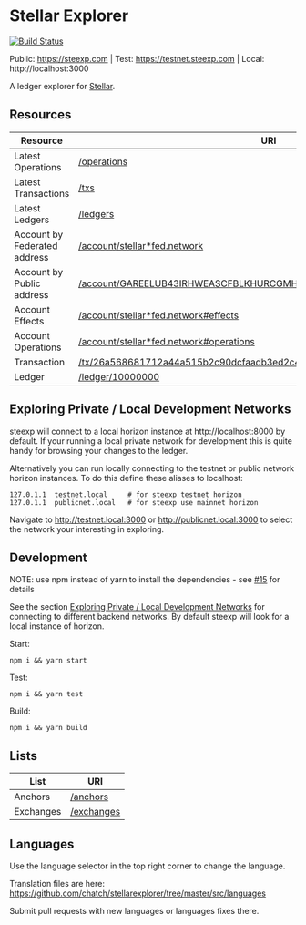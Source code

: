 # Stellar Explorer
[![Build Status](https://travis-ci.org/chatch/stellarexplorer.svg?branch=master)](https://travis-ci.org/chatch/stellarexplorer)

Public: https://steexp.com |
Test: https://testnet.steexp.com |
Local: http://localhost:3000

A ledger explorer for [Stellar](https://stellar.org).

## Resources
Resource|URI
---|---
Latest Operations|[/operations](https://steexp.com/operations)
Latest Transactions|[/txs](https://steexp.com/txs)
Latest Ledgers|[/ledgers](https://steexp.com/ledgers)
Account by Federated address|[/account/stellar*fed.network](https://steexp.com/account/stellar*fed.network)
Account by Public address|[/account/GAREELUB43IRHWEASCFBLKHURCGMHE5IF6XSE7EXDLACYHGRHM43RFOX](https://steexp.com/account/GAREELUB43IRHWEASCFBLKHURCGMHE5IF6XSE7EXDLACYHGRHM43RFOX)
Account Effects|[/account/stellar*fed.network#effects](https://steexp.com/account/stellar*fed.network#effects)
Account Operations|[/account/stellar*fed.network#operations](https://steexp.com/account/stellar*fed.network#operations)
Transaction|[/tx/26a568681712a44a515b2c90dcfaadb3ed2c40dc60254638407937bee4767071](https://steexp.com/tx/26a568681712a44a515b2c90dcfaadb3ed2c40dc60254638407937bee4767071)
Ledger|[/ledger/10000000](https://steexp.com/ledger/10000000)

## Exploring Private / Local Development Networks<a name="private-networks"></a>

steexp will connect to a local horizon instance at http://localhost:8000 by default. If your running a local private network for development this is quite handy for browsing your changes to the ledger.

Alternatively you can run locally connecting to the testnet or public network horizon instances. To do this define these aliases to localhost:
```
127.0.1.1  testnet.local     # for steexp testnet horizon
127.0.1.1  publicnet.local   # for steexp use mainnet horizon
```

Navigate to http://testnet.local:3000 or http://publicnet.local:3000 to select the network your interesting in exploring.

## Development

NOTE: use npm instead of yarn to install the dependencies - see [#15](https://github.com/chatch/stellarexplorer/issues/15) for details

See the section [Exploring Private / Local Development Networks](#private-networks) for connecting to different backend networks. By default steexp will look for a local instance of horizon.

Start:
```
npm i && yarn start
```
Test:
```
npm i && yarn test
```

Build:
```
npm i && yarn build
```

## Lists
List|URI
---|---
Anchors|[/anchors](https://steexp.com/anchors)
Exchanges|[/exchanges](https://steexp.com/exchanges)

## Languages
Use the language selector in the top right corner to change the language.

Translation files are here:
https://github.com/chatch/stellarexplorer/tree/master/src/languages

Submit pull requests with new languages or languages fixes there.


